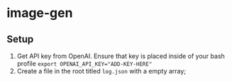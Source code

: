 # image-gen

## Setup
1) Get API key from OpenAI. Ensure that key is placed inside of your bash profile `export OPENAI_API_KEY="ADD-KEY-HERE"`
2) Create a file in the root titled `log.json` with a empty array;